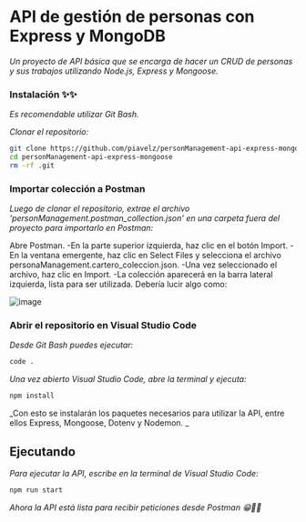 # API de gestión de personas con Express y MongoDB

_Un proyecto de API básica que se encarga de hacer un CRUD de personas y sus trabajos utilizando Node.js, Express y Mongoose._

### Instalación ✨✨

_Es recomendable utilizar Git Bash._

_Clonar el repositorio:_

```bash
git clone https://github.com/piavelz/personManagement-api-express-mongoose.git
cd personManagement-api-express-mongoose
rm -rf .git
```
### Importar colección a Postman

_Luego de clonar el repositorio, extrae el archivo 'personManagement.postman_collection.json' en una carpeta fuera del proyecto para importarlo en Postman:_

Abre Postman.
-En la parte superior izquierda, haz clic en el botón Import.
-En la ventana emergente, haz clic en Select Files y selecciona el archivo personaManagement.cartero_coleccion.json.
-Una vez seleccionado el archivo, haz clic en Import.
-La colección aparecerá en la barra lateral izquierda, lista para ser utilizada.
Debería lucir algo como:

![image](https://github.com/user-attachments/assets/37093004-9af6-40f8-b262-f57041243a2f)

### Abrir el repositorio en Visual Studio Code
_Desde Git Bash puedes ejecutar:_
```bash
code .
```

_Una vez abierto Visual Studio Code, abre la terminal y ejecuta:_

```bash
npm install
```
_Con esto se instalarán los paquetes necesarios para utilizar la API, entre ellos Express, Mongoose, Dotenv y Nodemon. _



## Ejecutando 

_Para ejecutar la API, escribe en la terminal de Visual Studio Code:_
```bash
npm run start
```


_Ahora la API está lista para recibir peticiones desde Postman 😁👍🏻_
